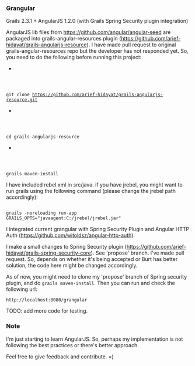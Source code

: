 ### Grangular

Grails 2.3.1 + AngularJS 1.2.0 (with Grails Spring Security plugin integration)


AngularJS lib files from https://github.com/angular/angular-seed are packaged into grails-angular-resources plugin (https://github.com/arief-hidayat/grails-angularjs-resource).
I have made pull request to original grails-angular-resources repo but the developer has not responded yet.
So, you need to do the following before running this project:

* <code>
git clone https://github.com/arief-hidayat/grails-angularjs-resource.git
</code>
* <code>
cd grails-angularjs-resource
</code>
* <code>
grails maven-install
</code>

I have included rebel.xml in src/java. if you have jrebel, you might want to run grails using the following command (please change the jrebel path accordingly):

<code>
grails -noreloading run-app GRAILS_OPTS="javaagent:C:/jrebel/jrebel.jar"
</code>

I integrated current grangular with Spring Security Plugin and Angular HTTP Auth (https://github.com/witoldsz/angular-http-auth).

I make a small changes to Spring Security plugin (https://github.com/arief-hidayat/grails-spring-security-core). See 'propose' branch.
I've made pull request. So, depends on whether it's being accepted or Burt has better solution, the code here might be changed accordingly.

As of now, you might need to clone my 'propose' branch of Spring security plugin, and do <code>grails maven-install</code>.
Then you can run and check the following url:

<code>http://localhost:8080/grangular</code>

TODO: add more code for testing.

### Note

I'm just starting to learn AngularJS. So, perhaps my implementation is not following the best practices or there's better approach.

Feel free to give feedback and contribute. =)
